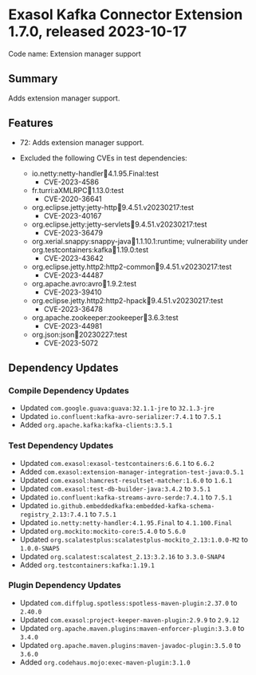 # Exasol Kafka Connector Extension 1.7.0, released 2023-10-17

Code name: Extension manager support

## Summary

Adds extension manager support.

## Features

* 72: Adds extension manager support.

* Excluded the following CVEs in test dependencies:
    * io.netty:netty-handler:jar:4.1.95.Final:test
        * CVE-2023-4586 
    * fr.turri:aXMLRPC:jar:1.13.0:test
        * CVE-2020-36641
    * org.eclipse.jetty:jetty-http:jar:9.4.51.v20230217:test
        * CVE-2023-40167
    * org.eclipse.jetty:jetty-servlets:jar:9.4.51.v20230217:test
        * CVE-2023-36479
    * org.xerial.snappy:snappy-java:jar:1.1.10.1:runtime; vulnerability under org.testcontainers:kafka:jar:1.19.0:test
        * CVE-2023-43642
    * org.eclipse.jetty.http2:http2-common:jar:9.4.51.v20230217:test
        * CVE-2023-44487
    * org.apache.avro:avro:jar:1.9.2:test 
        * CVE-2023-39410
    * org.eclipse.jetty.http2:http2-hpack:jar:9.4.51.v20230217:test
        * CVE-2023-36478
    * org.apache.zookeeper:zookeeper:jar:3.6.3:test
        * CVE-2023-44981
    * org.json:json:jar:20230227:test
        * CVE-2023-5072

## Dependency Updates

### Compile Dependency Updates

* Updated `com.google.guava:guava:32.1.1-jre` to `32.1.3-jre`
* Updated `io.confluent:kafka-avro-serializer:7.4.1` to `7.5.1`
* Added `org.apache.kafka:kafka-clients:3.5.1`

### Test Dependency Updates

* Updated `com.exasol:exasol-testcontainers:6.6.1` to `6.6.2`
* Added `com.exasol:extension-manager-integration-test-java:0.5.1`
* Updated `com.exasol:hamcrest-resultset-matcher:1.6.0` to `1.6.1`
* Updated `com.exasol:test-db-builder-java:3.4.2` to `3.5.1`
* Updated `io.confluent:kafka-streams-avro-serde:7.4.1` to `7.5.1`
* Updated `io.github.embeddedkafka:embedded-kafka-schema-registry_2.13:7.4.1` to `7.5.1`
* Updated `io.netty:netty-handler:4.1.95.Final` to `4.1.100.Final`
* Updated `org.mockito:mockito-core:5.4.0` to `5.6.0`
* Updated `org.scalatestplus:scalatestplus-mockito_2.13:1.0.0-M2` to `1.0.0-SNAP5`
* Updated `org.scalatest:scalatest_2.13:3.2.16` to `3.3.0-SNAP4`
* Added `org.testcontainers:kafka:1.19.1`

### Plugin Dependency Updates

* Updated `com.diffplug.spotless:spotless-maven-plugin:2.37.0` to `2.40.0`
* Updated `com.exasol:project-keeper-maven-plugin:2.9.9` to `2.9.12`
* Updated `org.apache.maven.plugins:maven-enforcer-plugin:3.3.0` to `3.4.0`
* Updated `org.apache.maven.plugins:maven-javadoc-plugin:3.5.0` to `3.6.0`
* Added `org.codehaus.mojo:exec-maven-plugin:3.1.0`

